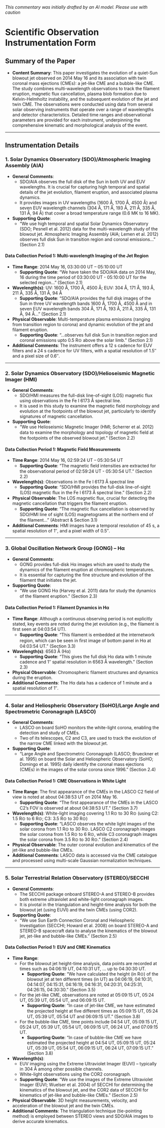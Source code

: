 _This commentary was initially drafted by an AI model. Please use with caution_

# Scientific Observation Instrumentation Form

## Summary of the Paper
- **Content Summary**: This paper investigates the evolution of a quiet-Sun blowout jet observed on 2014 May 16 and its association with twin coronal mass ejections (CMEs): a jet-like CME and a bubble-like CME. The study combines multi-wavelength observations to track the filament eruption, magnetic flux cancellation, plasma blob formation due to Kelvin-Helmholtz instability, and the subsequent evolution of the jet and twin CME. The observations were conducted using data from several solar observing instruments that operate over a range of wavelengths and detector characteristics. Detailed time ranges and observational parameters are provided for each instrument, underpinning the comprehensive kinematic and morphological analysis of the event.

---

## Instrumentation Details

### 1. Solar Dynamics Observatory (SDO)/Atmospheric Imaging Assembly (AIA)
- **General Comments**:
   - SDO/AIA observes the full disk of the Sun in both UV and EUV wavelengths. It is crucial for capturing high temporal and spatial details of the jet evolution, filament eruption, and associated plasma dynamics.
   - It provides images in UV wavelengths (1600 Å, 1700 Å, 4500 Å) and seven EUV wavelength channels (304 Å, 171 Å, 193 Å, 211 Å, 335 Å, 131 Å, 94 Å) that cover a broad temperature range (0.6 MK to 16 MK).
- **Supporting Quote**: 
   - “We use high temporal and spatial Solar Dynamics Observatory (SDO; Pesnell et al. 2012) data for the multi-wavelength study of the blowout jet. Atmospheric Imaging Assembly (AIA; Lemen et al. 2012) observes full disk Sun in transition region and coronal emissions…” (Section 2.1)

#### Data Collection Period 1: Multi-wavelength Imaging of the Jet Region
- **Time Range**: 2014 May 16, 03:30:00 UT – 05:10:00 UT  
   - **Supporting Quote**: “We have taken the SDO/AIA data on 2014 May, 16 during the time period of 03:30:00 UT - 05:10:00 UT for the selected region…” (Section 2.1)
- **Wavelength(s)**: UV: 1600 Å, 1700 Å, 4500 Å; EUV: 304 Å, 171 Å, 193 Å, 211 Å, 335 Å, 131 Å, 94 Å  
   - **Supporting Quote**: “SDO/AIA provides the full disk images of the Sun in three UV wavelength bands 1600 Å, 1700 Å, 4500 Å and in seven EUV wavelength bands 304 Å, 171 Å, 193 Å, 211 Å, 335 Å, 131 Å, 94 Å…” (Section 2.1)
- **Physical Observable**: Multi-temperature plasma emissions (ranging from transition region to corona) and dynamic evolution of the jet and filament eruption.
   - **Supporting Quote**: “…observes full disk Sun in transition region and coronal emissions upto 0.5 R⊙ above the solar limb.” (Section 2.1)
- **Additional Comments**: The instrument offers a 12 s cadence for EUV filters and a 24 s cadence for UV filters, with a spatial resolution of 1.5″ and a pixel size of 0.6″.

---

### 2. Solar Dynamics Observatory (SDO)/Helioseismic Magnetic Imager (HMI)
- **General Comments**:
   - SDO/HMI measures the full-disk line-of-sight (LOS) magnetic flux using observations in the Fe I 6173 Å spectral line.
   - It is used in this study to examine the magnetic field morphology and evolution at the footpoints of the blowout jet, particularly to identify signatures of magnetic cancellation.
- **Supporting Quote**: 
   - “We use Helioseismic Magnetic Imager (HMI; Scherrer et al. 2012) data to examine the morphology and topology of magnetic ﬁeld at the footpoints of the observed blowout jet.” (Section 2.2)

#### Data Collection Period 1: Magnetic Field Measurements
- **Time Range**: 2014 May 16, 02:59:24 UT – 05:30:54 UT  
   - **Supporting Quote**: “The magnetic ﬁeld intensities are extracted for the observational period of 02:59:24 UT - 05:30:54 UT.” (Section 2.2)
- **Wavelength(s)**: Observations in the Fe I 6173 Å spectral line  
   - **Supporting Quote**: “SDO/HMI provides the full-disk line-of-sight (LOS) magnetic ﬂux in the Fe I 6173 Å spectral line.” (Section 2.2)
- **Physical Observable**: The LOS magnetic flux, crucial for detecting the magnetic cancellation that triggers the filament eruption.
   - **Supporting Quote**: “The magnetic ﬂux cancellation is observed by SDO/HMI line of sight (LOS) magnetograms at the northern end of the ﬁlament…” (Abstract & Section 3.1)
- **Additional Comments**: HMI images have a temporal resolution of 45 s, a spatial resolution of 1″, and a pixel width of 0.5″.

---

### 3. Global Oscillation Network Group (GONG) – Hα
- **General Comments**:
   - GONG provides full-disk Hα images which are used to study the dynamics of the filament eruption at chromospheric temperatures.
   - It is essential for capturing the fine structure and evolution of the filament that initiates the jet.
- **Supporting Quote**: 
   - “We use GONG Hα (Harvey et al. 2011) data for study the dynamics of the ﬁlament eruption.” (Section 2.3)

#### Data Collection Period 1: Filament Dynamics in Hα
- **Time Range**: Although a continuous observing period is not explicitly stated, key events are noted during the jet evolution (e.g., the filament is first seen at 04:03:54 UT).
   - **Supporting Quote**: “This ﬁlament is embedded at the internetwork region, which can be seen in ﬁrst image of bottom panel in Hα at 04:03:54 UT.” (Section 3.3)
- **Wavelength(s)**: 6563 Å (Hα)  
   - **Supporting Quote**: “This gives the full disk Hα data with 1 minute cadence and 1″ spatial resolution in 6563 Å wavelength.” (Section 2.3)
- **Physical Observable**: Chromospheric filament structures and dynamics during the eruption.
- **Additional Comments**: The Hα data has a cadence of 1 minute and a spatial resolution of 1″.

---

### 4. Solar and Heliospheric Observatory (SoHO)/Large Angle and Spectrometric Coronagraph (LASCO)
- **General Comments**:
   - LASCO on board SoHO monitors the white-light corona, enabling the detection and study of CMEs.
   - Two of its telescopes, C2 and C3, are used to track the evolution of the narrow CME linked with the blowout jet.
- **Supporting Quote**: 
   - “Large Angle and Spectrometric Coronagraph (LASCO; Brueckner et al. 1995) on board the Solar and Heliospheric Observatory (SoHO; Domingo et al. 1995) daily identify the coronal mass ejections (CMEs) in the images of the solar corona since 1996.” (Section 2.4)

#### Data Collection Period 1: CME Observations in White Light
- **Time Range**: The first appearance of the CMEs in the LASCO C2 field of view is noted at about 04:38:53 UT on 2014 May 16.  
   - **Supporting Quote**: “The ﬁrst appearance of the CMEs in the LASCO C2’s FOV is observed at about 04:38:53 UT.” (Section 3.7)
- **Wavelength(s)**: White-light imaging covering 1.1 R⊙ to 30 R⊙ (using C2: 1.5 R⊙ to 6 R⊙; C3: 3.5 R⊙ to 30 R⊙)  
   - **Supporting Quote**: “LASCO observes the white light images of the solar corona from 1.1 R⊙ to 30 R⊙. LASCO C2 coronagraph images the solar corona from 1.5 R⊙ to 6 R⊙, while C3 coronagraph images the solar corona from 3.5 R⊙ to 30 R⊙.” (Section 2.4)
- **Physical Observable**: The outer coronal evolution and kinematics of the jet-like and bubble-like CMEs.
- **Additional Comments**: LASCO data is accessed via the CME catalogue and processed using multi-scale Gaussian normalization techniques.

---

### 5. Solar Terrestrial Relation Observatory (STEREO)/SECCHI
- **General Comments**:
   - The SECCHI package onboard STEREO-A and STEREO-B provides both extreme ultraviolet and white-light coronagraph images.
   - It is pivotal in the triangulation and height-time analysis for both the blowout jet (using EUVI) and the twin CMEs (using COR2).
- **Supporting Quote**: 
   - “We use Sun Earth Connection Coronal and Heliospheric Investigation (SECCHI; Howard et al. 2008) on board STEREO-A and STEREO-B spacecraft data to analyse the kinematics of the blowout jet, jet-like and bubble-like CMEs.” (Section 2.5)

#### Data Collection Period 1: EUV and CME Kinematics
- **Time Range**:
   - For the blowout jet height-time analysis, data points are recorded at times such as 04:06:19 UT, 04:10:31 UT, ... up to 04:30:30 UT.  
      - **Supporting Quote**: “We have calculated the height (in R⊙) of the blowout jet at ten different times (in UT) as 04:06:19, 04:10:31, 04:14:07, 04:15:31, 04:16:19, 04:16:31, 04:20:31, 04:25:31, 04:26:15, 04:30:30.” (Section 3.5)
   - For the jet-like CME, observations are noted at 05:09:15 UT, 05:24 UT, 05:39 UT, 05:54 UT, and 06:09:15 UT.
      - **Supporting Quote**: “In case of jet-like CME, we have estimated the projected height at ﬁve diﬀerent times as 05:09:15 UT, 05:24 UT, 05:39 UT, 05:54 UT and 06:09:15 UT.” (Section 3.8)
   - For the bubble-like CME, time points include 04:54 UT, 05:09:15 UT, 05:24 UT, 05:39 UT, 05:54 UT, 06:09:15 UT, 06:24 UT, and 07:09:15 UT.
      - **Supporting Quote**: “In case of bubble-like CME we have estimated the projected height at 04:54 UT, 05:09:15 UT, 05:24 UT, 05:39 UT, 05:54 UT, 06:09:15 UT, 06:24 UT, 07:09:15 UT.” (Section 3.8)
- **Wavelength(s)**:
   - EUV imaging using the Extreme Ultraviolet Imager (EUVI) – typically in 304 Å among other possible channels.
   - White-light observations using the COR2 coronagraph.
   - **Supporting Quote**: “We use the images of the Extreme Ultraviolet Imager (EUVI; Wuelser et al. 2004) of SECCHI for determining the kinematics of the blowout jet, and the COR2 data of SECCHI for kinematics of jet-like and bubble-like CMEs.” (Section 2.5)
- **Physical Observable**: 3D height measurements, velocity, and acceleration of the blowout jet and the twin CMEs.
- **Additional Comments**: The triangulation technique (tie-pointing method) is employed between STEREO views and SDO/AIA images to derive accurate kinematics.
